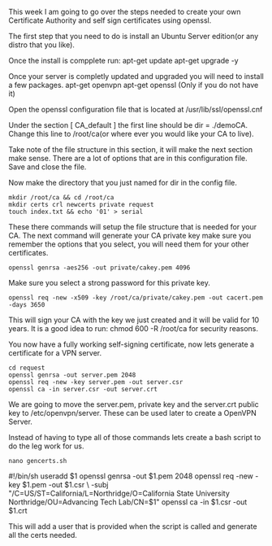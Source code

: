 This week I am going to go over the steps needed to create your own Certificate Authority and self sign certificates using openssl.

The first step that you need to do is install an Ubuntu Server edition(or any distro that you like).

Once the install is compplete run:
	apt-get update
	apt-get upgrade -y

Once your server is completly updated and upgraded you will need to install a few packages.
	apt-get openvpn
	apt-get openssl  (Only if you do not have it)
		
Open the openssl configuration file that is located at
	 /usr/lib/ssl/openssl.cnf

Under the section [ CA_default ] the first line should be dir = ./demoCA. 
Change this line to /root/ca(or where ever you would like your CA to live).

Take note of the file structure in this section, it will make the next section make sense.
There are a lot of options that are in this configuration file.  Save and close the file.

Now make the directory that you just named for dir in the config file.

	mkdir /root/ca && cd /root/ca
	mkdir certs crl newcerts private request
	touch index.txt && echo '01' > serial

These there commands will setup the file structure that is needed for your CA.
The next command will generate your CA private key make sure you remember the options that you select,
you will need them for your other certificates.

	openssl genrsa -aes256 -out private/cakey.pem 4096

Make sure you select a strong password for this private key.

	openssl req -new -x509 -key /root/ca/private/cakey.pem -out cacert.pem -days 3650

This will sign your CA with the key we just created and it will be valid for 10 years.
It is a good idea to run:
	chmod 600 -R /root/ca
for security reasons.

You now have a fully working self-signing certificate, now lets generate a certificate for a VPN server.

	cd request
	openssl genrsa -out server.pem 2048
	openssl req -new -key server.pem -out server.csr
	openssl ca -in server.csr -out server.crt

We are going to move the server.pem, private key and the server.crt public key to /etc/openvpn/server.
These can be used later to create a OpenVPN Server.

Instead of having to type all of those commands lets create a bash script to do the leg work for us.

	nano gencerts.sh
#!/bin/sh
useradd $1
openssl genrsa -out $1.pem 2048
openssl req -new -key $1.pem -out $1.csr \
-subj "/C=US/ST=California/L=Northridge/O=California State University Northridge/OU=Advancing Tech Lab/CN=$1"
openssl ca -in $1.csr -out $1.crt



This will add a user that is provided when the script is called and generate all the certs needed.

	




